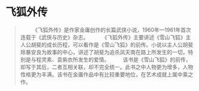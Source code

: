 # 飞狐外传

> &ensp;&ensp;&ensp;&ensp; 《飞狐外传》是作家金庸创作的长篇武侠小说，1960年—1961年首次连载于《武侠与历史》杂志。
> &ensp;&ensp;&ensp;&ensp; 《飞狐外传》主要讲述《雪山飞狐》主人公胡斐的成长历程，可以看作是《雪山飞狐》的前传。小说以主人公胡斐除暴安良为故事的中心，讲述了胡斐为追杀凤天南在路上所发生的一切，特别是与程灵素、袁紫衣所发生的爱情。
> &ensp;&ensp;&ensp;&ensp; 该书是《雪山飞狐》的前传，却写于其后，二者互相关联，却不完全统一。此书之中人物更为增多，人物性格更为丰满。该书在金庸作品中有比较重要地位，在艺术成就上属中乘之作。
